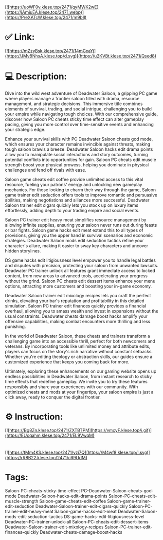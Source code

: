 [![https://uoWF0v.klese.top/2471/qyMWK2wE](https://jAmiuEA.klese.top/2471.webp)](https://PreXATcW.klese.top/2471/m9bIl)
# ✅ Link:
[![https://mZzyBsk.klese.top/2471/14mCxaYj](https://JMv8NhsA.klese.top/d.svg)](https://u2KVBt.klese.top/2471/Qsed8)
# 💻 Description:
Dive into the wild west adventure of Deadwater Saloon, a gripping PC game where players manage a frontier saloon filled with drama, resource management, and strategic decisions. This immersive title combines elements of survival, trading, and social intrigue, challenging you to build your empire while navigating tough choices. With our comprehensive guide, discover how Saloon PC cheats sticky time effect can alter gameplay pacing, giving you more control over time-sensitive events and enhancing your strategic edge.



Enhance your survival skills with PC Deadwater Saloon cheats god mode, which ensures your character remains invincible against threats, making tough saloon brawls a breeze. Deadwater Saloon hacks edit drama points allow you to manipulate social interactions and story outcomes, turning potential conflicts into opportunities for gain. Saloon PC cheats edit muscle strength boost your physical prowess, helping you dominate in physical challenges and fend off rivals with ease.



Saloon game cheats edit coffee provide unlimited access to this vital resource, fueling your patrons' energy and unlocking new gameplay mechanics. For those looking to charm their way through the game, Saloon game trainer edit seduction offers tools to improve romantic and persuasive abilities, making negotiations and alliances more successful. Deadwater Saloon trainer edit cigars quickly lets you stock up on luxury items effortlessly, adding depth to your trading empire and social events.



Saloon PC trainer edit heavy meat simplifies resource management by allowing infinite supplies, ensuring your saloon never runs out during feasts or bar fights. Saloon game hacks edit meat extend this to all types of provisions, giving you the upper hand in survival scenarios and economic strategies. Deadwater Saloon mods edit seduction tactics refine your character's allure, making it easier to sway key characters and uncover hidden storylines.



DS game hacks edit litigiousness level empower you to handle legal battles and disputes with precision, protecting your saloon from unwanted lawsuits. Deadwater PC trainer unlock all features grant immediate access to locked content, from new areas to advanced tools, accelerating your progress without the grind. Saloon PC cheats edit dessert items enhance your menu options, attracting more customers and boosting your in-game economy.



Deadwater Saloon trainer edit mixology recipes lets you craft the perfect drinks, elevating your bar's reputation and profitability in this detailed simulation. Saloon PC trainer edit finances quickly provides a financial overhaul, allowing you to amass wealth and invest in expansions without the usual constraints. Deadwater cheats damage boost hacks amplify your offensive capabilities, making combat encounters more thrilling and less punishing.



In the world of Deadwater Saloon, these cheats and trainers transform a challenging game into an accessible thrill, perfect for both newcomers and veterans. By incorporating tools like unlimited money and attribute edits, players can focus on the story's rich narrative without constant setbacks. Whether you're editing theology or abstraction skills, our guides ensure a customized experience that keeps you coming back for more.



Ultimately, exploring these enhancements on our gaming website opens up endless possibilities in Deadwater Saloon, from instant research to sticky time effects that redefine gameplay. We invite you to try these features responsibly and share your experiences with our community. With optimized cheats and mods at your fingertips, your saloon empire is just a click away, ready to conquer the digital frontier.

# ⚙️ Instruction:
[![https://Bg8Zn.klese.top/2471/ZXTBTPM](https://vmcyF.klese.top/i.gif)](https://EUcqahm.klese.top/2471/EL9VwqM)
#
[![https://tMm4KS.klese.top/2471/vzi7Q](https://M4wf8.klese.top/l.svg)](https://rR8B22.klese.top/2471/cR9UdM)
# Tags:
Saloon-PC-cheats-sticky-time-effect PC-Deadwater-Saloon-cheats-god-mode Deadwater-Saloon-hacks-edit-drama-points Saloon-PC-cheats-edit-muscle-strength Saloon-game-cheats-edit-coffee Saloon-game-trainer-edit-seduction Deadwater-Saloon-trainer-edit-cigars-quickly Saloon-PC-trainer-edit-heavy-meat Saloon-game-hacks-edit-meat Deadwater-Saloon-mods-edit-seduction-tactics DS-game-hacks-edit-litigiousness-level Deadwater-PC-trainer-unlock-all Saloon-PC-cheats-edit-dessert-items Deadwater-Saloon-trainer-edit-mixology-recipes Saloon-PC-trainer-edit-finances-quickly Deadwater-cheats-damage-boost-hacks






